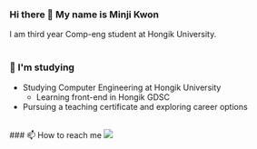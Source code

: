 ### Hi there 👋 My name is Minji Kwon

<!--
**himinji/himinji** is a ✨ _special_ ✨ repository because its `README.md` (this file) appears on your GitHub profile.

Here are some ideas to get you started:

- 🔭 I’m currently working on ...
- 🌱 I’m currently learning ...
- 👯 I’m looking to collaborate on ...
- 🤔 I’m looking for help with ...
- 💬 Ask me about ...
- 📫 How to reach me: ...
- 😄 Pronouns: ...
- ⚡ Fun fact: ...
-->

I am third year Comp-eng student at Hongik University.   
<br>
### 🌱 I'm studying

* Studying Computer Engineering at Hongik University
  * Learning front-end in Hongik GDSC
* Pursuing a teaching certificate and exploring career options   
<br>
### 📫 How to reach me   
<a href="https://github.com/himinji" target="_blank">
<img src="https://img.shields.io/badge/GitHub-EAEAEA?style=for-the-badge&logo=github&logoColor=000"/> 
